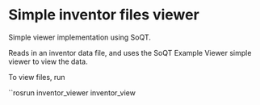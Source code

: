 # Simple inventor files viewer

Simple viewer implementation using SoQT.

Reads in an inventor data file, and uses the SoQT Example Viewer simple viewer to view the data.

To view files, run

``rosrun inventor_viewer inventor_view <your-inventor-file>
